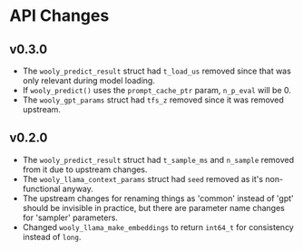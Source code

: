 # API Changes

## v0.3.0

* The `wooly_predict_result` struct had `t_load_us` removed since that was only relevant during model loading.
* If `wooly_predict()` uses the `prompt_cache_ptr` param, `n_p_eval` will be 0.
* The `wooly_gpt_params` struct had `tfs_z` removed since it was removed upstream.


## v0.2.0

* The `wooly_predict_result` struct had `t_sample_ms` and `n_sample` removed from it due to upstream changes.
* The `wooly_llama_context_params` struct had `seed` removed as it's non-functional anyway.
* The upstream changes for renaming things as 'common' instead of 'gpt' should be invisible in practice,
  but there are parameter name changes for 'sampler' parameters.
* Changed `wooly_llama_make_embeddings` to return `int64_t` for consistency instead of `long`.